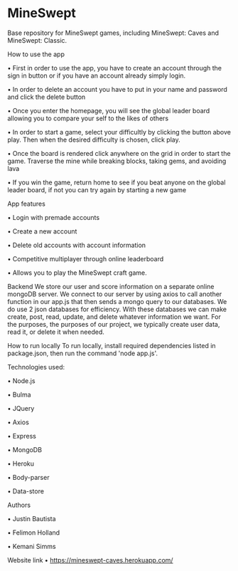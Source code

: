 # MineSwept
Base repository for MineSwept games, including MineSwept: Caves and MineSwept: Classic.

How to use the app

•    First in order to use the app, you have to create an account through the sign in button or if you have an account already simply login. 

•    In order to delete an account you  have to put in your name and password and click the delete button

•    Once you enter the homepage, you will see the global leader board allowing you to compare your self to the likes of others

•    In order to start a game, select your difficultly by clicking the button above play. Then when the desired difficulty is chosen, click play.

•    Once the board is rendered click anywhere on the grid in order to start the game. Traverse the mine while breaking blocks, taking gems, and avoiding lava

•    If you win the game, return home to see if you beat anyone on the global leader board, if not you can try again by starting a new game

App features

•    Login with premade accounts 

•    Create a new account

•    Delete old accounts with account information 

•    Competitive multiplayer through online leaderboard 

•    Allows you to play the MineSwept craft game. 

Backend 
We store our user and score information on a separate online mongoDB server. We connect to our server by using axios to call another function in our app.js that then sends a mongo query to our databases. We do use 2 json databases for efficiency. With these databases we can make create, post, read, update, and delete whatever information we want. For the purposes, the purposes of our project, we typically create user data, read it, or delete it when needed.

How to run locally 
To run locally, install required dependencies listed in package.json, then run the command 'node app.js'.


Technologies used: 

•    Node.js

•    Bulma

•    JQuery

•    Axios

•    Express

•    MongoDB

•    Heroku

•    Body-parser

•    Data-store

Authors

•    Justin Bautista 

•    Felimon Holland

•    Kemani Simms

Website link
•    https://mineswept-caves.herokuapp.com/
